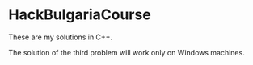 # HackBulgariaCourse
These are my solutions in C++.

The solution of the third problem will work only on Windows machines.
